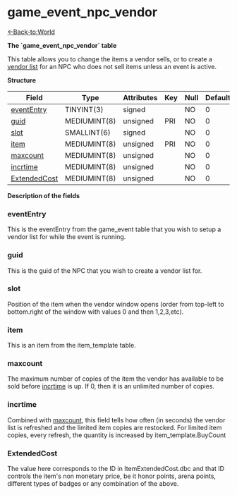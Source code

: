 # game\_event\_npc\_vendor

[<-Back-to:World](database-world.md)

**The \`game\_event\_npc\_vendor\` table**

This table allows you to change the items a vendor sells, or to create a [vendor list](npc_vendor) for an NPC who does not sell items unless an event is active.

**Structure**

| Field             | Type         | Attributes | Key | Null | Default | Extra | Comment |
|-------------------|--------------|------------|-----|------|---------|-------|---------|
| [eventEntry][1]   | TINYINT(3)   | signed     |     | NO   | 0       |       |         |
| [guid][2]         | MEDIUMINT(8) | unsigned   | PRI | NO   | 0       |       |         |
| [slot][3]         | SMALLINT(6)  | signed     |     | NO   | 0       |       |         |
| [item][4]         | MEDIUMINT(8) | unsigned   | PRI | NO   | 0       |       |         |
| [maxcount][5]     | MEDIUMINT(8) | unsigned   |     | NO   | 0       |       |         |
| [incrtime][6]     | MEDIUMINT(8) | unsigned   |     | NO   | 0       |       |         |
| [ExtendedCost][7] | MEDIUMINT(8) | unsigned   |     | NO   | 0       |       |         |

[1]: #evententry
[2]: #guid
[3]: #slot
[4]: #item
[5]: #maxcount
[6]: #incrtime
[7]: #extendedcost

**Description of the fields**

### eventEntry

This is the eventEntry from the game\_event table that you wish to setup a vendor list for while the event is running.

### guid

This is the guid of the NPC that you wish to create a vendor list for.

### slot

Position of the item when the vendor window opens (order from top-left to bottom.right of the window with values 0 and then 1,2,3,etc).

### item

This is an item from the item\_template table.

### maxcount

The maximum number of copies of the item the vendor has available to be sold before [incrtime](#game_event_npc_vendor-incrtime) is up. If 0, then it is an unlimited number of copies.

### incrtime

Combined with [maxcount](#game_event_npc_vendor-maxcount), this field tells how often (in seconds) the vendor list is refreshed and the limited item copies are restocked. For limited item copies, every refresh, the quantity is increased by item\_template.BuyCount

### ExtendedCost

The value here corresponds to the ID in ItemExtendedCost.dbc and that ID controls the item's non monetary price, be it honor points, arena points, different types of badges or any combination of the above.
